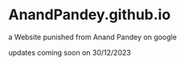 # AnandPandey.github.io

a Website
punished from Anand Pandey on google

updates coming soon on 30/12/2023
